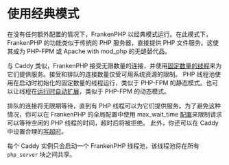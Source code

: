# 使用经典模式

在没有任何额外配置的情况下，FrankenPHP 以经典模式运行。在此模式下，FrankenPHP 的功能类似于传统的 PHP 服务器，直接提供 PHP 文件服务。这使其成为 PHP-FPM 或 Apache with mod_php 的无缝替代品。

与 Caddy 类似，FrankenPHP 接受无限数量的连接，并使用[固定数量的线程](config.md#caddyfile-配置)来为它们提供服务。接受和排队的连接数量仅受可用系统资源的限制。
PHP 线程池使用在启动时初始化的固定数量的线程运行，类似于 PHP-FPM 的静态模式。也可以让线程在[运行时自动扩展](performance.md#max_threads)，类似于 PHP-FPM 的动态模式。

排队的连接将无限期等待，直到有 PHP 线程可以为它们提供服务。为了避免这种情况，你可以在 FrankenPHP 的全局配置中使用 max_wait_time [配置](config.md#caddyfile-配置)来限制请求可以等待空闲的 PHP 线程的时间，超时后将被拒绝。
此外，你还可以在 Caddy 中设置合理的[写超时](https://caddyserver.com/docs/caddyfile/options#timeouts)。

每个 Caddy 实例只会启动一个 FrankenPHP 线程池，该线程池将在所有 `php_server` 块之间共享。
